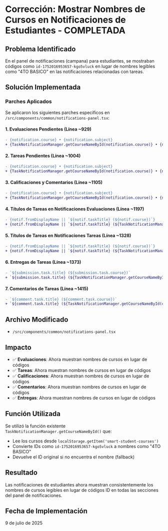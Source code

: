 # Corrección: Mostrar Nombres de Cursos en Notificaciones de Estudiantes - COMPLETADA

## Problema Identificado
En el panel de notificaciones (campana) para estudiantes, se mostraban códigos como `id-1752016953657-kgo5vluck` en lugar de nombres legibles como "4TO BASICO" en las notificaciones relacionadas con tareas.

## Solución Implementada

### Parches Aplicados
Se aplicaron los siguientes parches específicos en `/src/components/common/notifications-panel.tsx`:

#### 1. Evaluaciones Pendientes (Línea ~929)
```diff
- {notification.course} • {notification.subject}
+ {TaskNotificationManager.getCourseNameById(notification.course)} • {notification.subject}
```

#### 2. Tareas Pendientes (Línea ~1004)
```diff
- {notification.course} • {notification.subject}
+ {TaskNotificationManager.getCourseNameById(notification.course)} • {notification.subject}
```

#### 3. Calificaciones y Comentarios (Línea ~1105)
```diff
- {notification.course} • {notification.subject}
+ {TaskNotificationManager.getCourseNameById(notification.course)} • {notification.subject}
```

#### 4. Títulos de Tareas en Notificaciones Evaluaciones (Línea ~1197)
```diff
- {notif.fromDisplayName || `${notif.taskTitle} (${notif.course})`}
+ {notif.fromDisplayName || `${notif.taskTitle} (${TaskNotificationManager.getCourseNameById(notif.course)})`}
```

#### 5. Títulos de Tareas en Notificaciones Tareas (Línea ~1328)
```diff
- {notif.fromDisplayName || `${notif.taskTitle} (${notif.course})`}
+ {notif.fromDisplayName || `${notif.taskTitle} (${TaskNotificationManager.getCourseNameById(notif.course)})`}
```

#### 6. Entregas de Tareas (Línea ~1373)
```diff
- `${submission.task.title} (${submission.task.course})`
+ `${submission.task.title} (${TaskNotificationManager.getCourseNameById(submission.task.course)})`
```

#### 7. Comentarios de Tareas (Línea ~1415)
```diff
- `${comment.task.title} (${comment.task.course})`
+ `${comment.task.title} (${TaskNotificationManager.getCourseNameById(comment.task.course)})`
```

## Archivo Modificado
- `/src/components/common/notifications-panel.tsx`

## Impacto
- ✅ **Evaluaciones**: Ahora muestran nombres de cursos en lugar de códigos
- ✅ **Tareas**: Ahora muestran nombres de cursos en lugar de códigos
- ✅ **Calificaciones**: Ahora muestran nombres de cursos en lugar de códigos
- ✅ **Comentarios**: Ahora muestran nombres de cursos en lugar de códigos
- ✅ **Entregas**: Ahora muestran nombres de cursos en lugar de códigos

## Función Utilizada
Se utilizó la función existente `TaskNotificationManager.getCourseNameById()` que:
- Lee los cursos desde `localStorage.getItem('smart-student-courses')`
- Convierte IDs como `id-1752016953657-kgo5vluck` a nombres como "4TO BASICO"
- Devuelve el ID original si no encuentra el nombre (fallback)

## Resultado
Las notificaciones de estudiantes ahora muestran consistentemente los nombres de cursos legibles en lugar de códigos ID en todas las secciones del panel de notificaciones.

## Fecha de Implementación
9 de julio de 2025
